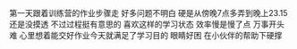 第一天跟着训练营的作业步骤走
好多问题不明白
硬是从傍晚7点多弄到晚上23.15
还是没摸透
不过过程挺有意思的
喜欢这样的学习状态
效率慢是慢了点
万事开头难
心里想着能交好作业今天就满足了学习目的
眼睛好困
在小伙伴的帮助下硬撑
